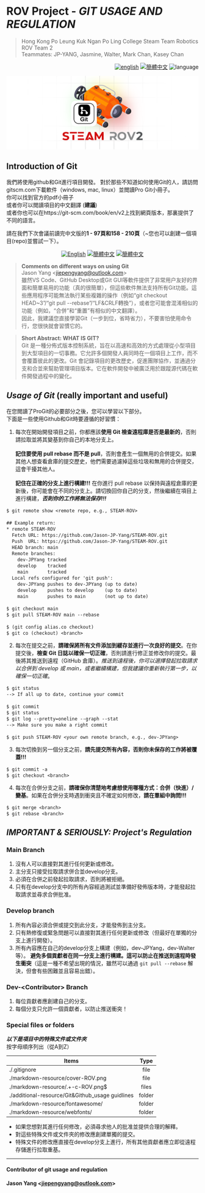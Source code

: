 # ROV Project - ***GIT USAGE AND REGULATION***
<link rel="stylesheet" type="text/css" href="./markdown-resource/fontawesome/all.min.css">
<link rel="stylesheet" type="text/css" href="./markdown-resource/fontawesome/fontawesome.min.css">
<link rel="stylesheet" type="text/css" href="./markdown-resource/fontawesome/brands.min.css">
<link rel="stylesheet" type="text/css" href="./markdown-resource/fontawesome/solid.min.css">
<link rel="stylesheet" type="text/css" href="./markdown-resource/fontawesome/regular.min.css">
<link rel="stylesheet" type="text/css" href="./markdown-resource/fontawesome/thin.min.css">
<link rel="stylesheet" type="text/css" href="./markdown-resource/fontawesome/light.min.css">
<link rel="stylesheet" type="text/css" href="./markdown-resource/fontawesome/duotone.min.css">
<link rel="stylesheet" type="text/css" href="./markdown-resource/fontawesome/sharp-solid.min.css">

> Hong Kong Po Leung Kuk Ngan Po Ling College Steam Team Robotics ROV Team 2 </br>
> Teammates: JP-YANG, Jasmine, Walter, Mark Chan, Kasey Chan
<div align="right">
  <a title="en" href="./GIT-USAGE.md"><img src="https://img.shields.io/badge/-English-545759?style=for-the-badge" alt="english"></a>
  <a title="zh-CN" href="./GIT-USAGE_zh-CN.md">  <img src="https://img.shields.io/badge/-%E7%AE%80%E4%BD%93%E4%B8%AD%E6%96%87-545759?style=for-the-badge" alt="簡體中文"></a>
  <img src="https://img.shields.io/badge/-%E7%B9%81%E9%AB%94%E4%B8%AD%E6%96%87-A31F34?style=for-the-badge" alt="language">
</div>

![](./markdown-resource/git-c-ROV.png)
## Introduction of Git
我們將使用github和Git進行項目開發。
對於那些不知道如何使用Git的人，請訪問gitscm.com下載軟件（windows, mac, linux）並閲讀Pro Git小冊子。 </br>
你可以找到官方的pdf小冊子</br>
或者你可以閲讀項目的中文翻譯 (**建議**) </br>
或者你也可以在https://git-scm.com/book/en/v2上找到網頁版本，那裏提供了不同的語言。

請在我們下次會議前讀完中文版的**1 - 97頁和158 - 210頁**（~您也可以創建一個項目(repo)並嘗試一下）。

<div align="center">
<a title="zh-CN" href="./additional-resource/Git&Github_usage guidelines/Progit_V2.pdf"><img src="https://img.shields.io/badge/-Progit--english-545759?style=for-the-badge" alt="English" /></a>
<a title="zh-CN" href="./additional-resource/Git&Github_usage guidelines/Progit_V2_zh-CN.pdf"><img src="https://img.shields.io/badge/-progit--chinese簡體中文-A31F34?style=for-the-badge" alt="簡體中文"></a>
<a title="zh-CN" href="https://git-scm.com/book/en/v2"><img src="https://img.shields.io/badge/-progit--WEB VERSION-545759?style=for-the-badge" alt="簡體中文"></a>
</div>

> **Comments on different ways on using Git** </br>
> Jason Yang \<jiepengyang@outlook.com> </br>
> 雖然VS Code、GitHub Desktop或Git GUI等軟件提供了非常用户友好的界面和簡單易用的功能（真的很簡單），但這些軟件無法支持所有Git功能。這些應用程序可能無法執行某些複雜的操作（例如“git checkout HEAD~3”/“git pull --rebase”/“LF&CRLF轉換”），或者您可能會混淆相似的功能（例如，“合併”和“重置”有相似的中文翻譯）。</br>
因此，我建議您直接學習Git（一步到位，省時省力），不要害怕使用命令行，您很快就會習慣它的。

> **Short Abstract: WHAT IS GIT?**</br>
> Git 是一種分佈式版本控制系統，旨在以高速和高效的方式處理從小型項目到大型項目的一切事務。它允許多個開發人員同時在一個項目上工作，而不會覆蓋彼此的更改。Git 會記錄項目的更改歷史，促進團隊協作，並通過分支和合並來幫助管理項目版本。它在軟件開發中被廣泛用於跟蹤源代碼在軟件開發過程中的變化。

## ***Usage of Git*** (really important and useful)
在您閲讀了ProGit的必要部分之後，您可以學習以下部分。</br>
下面是一些使用Github和Git時要遵循的好習慣：
1. 每次在開始開發項目之前，你都應該**使用 Git 檢查遠程庫是否是最新的**，否則請拉取並將其變基到你自己的本地分支上。</br>  
**記住要使用 pull rebase 而不是 pull**，否則會產生一個無用的合併提交。如果其他人想查看倉庫的提交歷史，他們需要過濾掉這些垃圾和無用的合併提交，這會干擾其他人。</br>  
**記住在正確的分支上進行構建!!!** 在你進行 pull rebase 以保持與遠程倉庫的更新後，你可能會在不同的分支上。請切換回你自己的分支，然後繼續在項目上進行構建，***否則你的工作將無法保存!!!***
``` 
$ git remote show <remote repo, e.g., STEAM-ROV>

## Example return:
* remote STEAM-ROV
  Fetch URL: https://github.com/Jason-JP-Yang/STEAM-ROV.git
  Push  URL: https://github.com/Jason-JP-Yang/STEAM-ROV.git
  HEAD branch: main
  Remote branches:
    dev-JPYang tracked
    develop    tracked
    main       tracked
  Local refs configured for 'git push':
    dev-JPYang pushes to dev-JPYang (up to date)
    develop    pushes to develop    (up to date)
    main       pushes to main       (not up to date)

$ git checkout main
$ git pull STEAM-ROV main --rebase

$ (git config alias.co checkout)
$ git co (checkout) <branch>
```
2. 每次在提交之前，**請確保將所有文件添加到緩存並進行一次良好的提交**。在你提交後，**檢查 Git 日誌以確保一切正確**，否則請進行修正並修改你的提交。最後將其推送到遠程（GitHub 倉庫）。*推送到遠程後，你可以選擇發起拉取請求以合併到 develop 或 main，或者繼續構建，但我建議你重新執行第一步，以確保一切正確*。
```
$ git status
--> If all up to date, continue your commit

$ git commit
$ git status
$ git log --pretty=oneline --graph --stat
--> Make sure you make a right commit

$ git push STEAM-ROV <your own remote branch, e.g., dev-JPYang>
```
3. 每次切換到另一個分支之前，**請先提交所有內容，否則你未保存的工作將被覆蓋!!!**  
```
$ git commit -a
$ git checkout <branch>
```
4. 每次在合併分支之前，**請確保你清楚地考慮想使用哪種方式：合併（快進）/ 變基**。如果在合併分支時遇到衝突且不確定如何修改，**請在羣組中詢問!!!**  
```
$ git merge <branch>
$ git rebase <branch>
```
## ***IMPORTANT & SERIOUSLY: Project's Regulation***
### Main Branch
1. 沒有人可以直接對其進行任何更新或修改。  
2. 主分支只接受拉取請求併合並develop分支。  
3. 必須在合併之前發起拉取請求，否則將被拒絕。  
4. 只有在develop分支中的所有內容經過測試並準備好發佈版本時，才能發起拉取請求並尋求合併批准。
### Develop branch
1. 所有內容必須合併或提交到此分支，才能發佈到主分支。
2. 只有熱修復或緊急問題可以直接對其進行任何更新或修改（但最好在單獨的分支上進行開發）。
3. 所有內容應在自己的develop分支上構建（例如，dev-JPYang，dev-Walter等）。 **避免多個貢獻者在同一分支上進行構建。這可以防止在推送到遠程時發生衝突**（這是一種不希望出現的情況，雖然可以通過 `git pull --rebase` 解決，但會有些困難並且容易出錯）。
### Dev-\<Contributor> Branch
1. 每位貢獻者應創建自己的分支。
2. 每個分支只允許一個貢獻者，以防止推送衝突！
### Special files or folders
***以下是項目中的特殊文件或文件夾***</br>
按字母順序列出（從A到Z）

| Items                                            |  Type  |
| ------------------------------------------------ | :----: |
| ./.gitignore                                     |  file  |
| ./markdown-resource/cover-ROV.png                |  file  |
| ./markdown-resource/.+-c-ROV\.png$               | files  |
| ./additional-resource/Git&Github_usage guidlines | folder |
| ./markdown-resource/fontawesome/                 | folder |
| ./markdown-resource/webfonts/                    | folder |
- 如果您想對其進行任何修改，必須尋求他人的批准並提供合理的解釋。
- 對這些特殊文件或文件夾的修改應創建單獨的提交。
- 特殊文件的修改應直接在develop分支上進行，所有其他貢獻者應立即從遠程存儲進行拉取重基。
---
#### Contributor of git usage and regulation
**Jason Yang \<jiepengyang@outlook.com>**